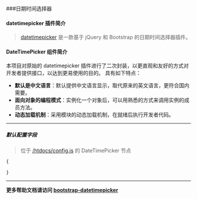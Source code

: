﻿###日期时间选择器


#### datetimepicker 插件简介

> [datetimepicker](http://www.bootcss.com/p/bootstrap-datetimepicker/) 是一款基于 jQuery 和 Bootstrap 的日期时间选择器插件。

#### DateTimePicker 组件简介
本项目对原始的 datetimepicker 插件进行了二次封装，以更直观和友好的方式对开发者提供接口，以达到更易使用的目的。 具有如下特点：
- **默认是中文语言**：默认提供中文语言显示，取代原来的英文语言，更符合国内需要。
- **面向对象的编程模式**：实例化一个对象后，可以用熟悉的方式来调用实例的成员方法。
- **动态加载机制**：采用模块的动态加载机制，在就绪后执行开发者代码。



---------------------------------------------------------------
##### 默认配置字段
> 位于 [/htdocs/config.js](../../config.js) 的 DateTimePicker 节点

``` javascript
{
    
}
``` 
---------------------------------------------------------------


**更多帮助文档请访问 [bootstrap-datetimepicker](http://www.bootcss.com/p/bootstrap-datetimepicker/)**

